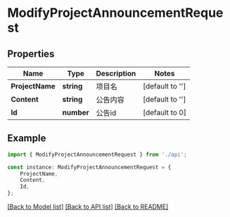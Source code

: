 # ModifyProjectAnnouncementRequest


## Properties

Name | Type | Description | Notes
------------ | ------------- | ------------- | -------------
**ProjectName** | **string** | 项目名 | [default to '']
**Content** | **string** | 公告内容 | [default to '']
**Id** | **number** | 公告id | [default to 0]

## Example

```typescript
import { ModifyProjectAnnouncementRequest } from './api';

const instance: ModifyProjectAnnouncementRequest = {
    ProjectName,
    Content,
    Id,
};
```

[[Back to Model list]](../README.md#documentation-for-models) [[Back to API list]](../README.md#documentation-for-api-endpoints) [[Back to README]](../README.md)
